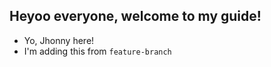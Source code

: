 ## Heyoo everyone, welcome to my guide!

- Yo, Jhonny here!
- I'm adding this from `feature-branch`
